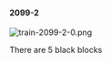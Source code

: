 #### 2099-2
![train-2099-2-0.png](https://github.com/lil-lab/nlvr/raw/master/nlvr/train/images/48/train-2099-2-0.png "train-2099-2-0.png")

There are 5 black blocks